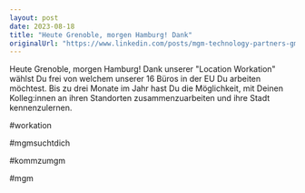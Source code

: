 ```yaml
---
layout: post
date: 2023-08-18
title: "Heute Grenoble, morgen Hamburg! Dank"
originalUrl: "https://www.linkedin.com/posts/mgm-technology-partners-gmbh_workation-mgm-activity-7092031726117363712-BNqR?utm_source=share&utm_medium=member_desktop"
---
```


Heute Grenoble, morgen Hamburg! Dank unserer "Location Workation" wählst Du frei von welchem unserer 16 Büros in der EU Du arbeiten möchtest. Bis zu drei Monate im Jahr hast Du die Möglichkeit, mit Deinen Kolleg:innen an ihren Standorten zusammenzuarbeiten und ihre Stadt kennenzulernen.

#workation

#mgmsuchtdich

#kommzumgm

#mgm